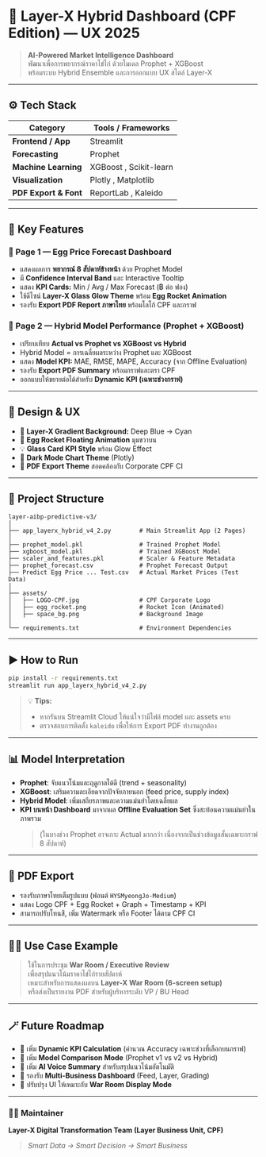 # 🥚 Layer-X Hybrid Dashboard (CPF Edition) — UX 2025

> **AI-Powered Market Intelligence Dashboard**  
> พัฒนาเพื่อการพยากรณ์ราคาไข่ไก่ ด้วยโมเดล Prophet + XGBoost  
> พร้อมระบบ Hybrid Ensemble และการออกแบบ UX สไตล์ Layer-X  

---

## ⚙️ Tech Stack

| Category | Tools / Frameworks |
|-----------|--------------------|
| **Frontend / App** | Streamlit |
| **Forecasting** | Prophet  |
| **Machine Learning** | XGBoost , Scikit-learn  |
| **Visualization** | Plotly , Matplotlib  |
| **PDF Export & Font** | ReportLab , Kaleido  |

---

## 🧠 Key Features

### 🥇 Page 1 — Egg Price Forecast Dashboard
- แสดงผลการ **พยากรณ์ 8 สัปดาห์ข้างหน้า** ด้วย Prophet Model  
- มี **Confidence Interval Band** และ Interactive Tooltip  
- แสดง **KPI Cards:** Min / Avg / Max Forecast (฿ ต่อ ฟอง)  
- ใช้ดีไซน์ **Layer-X Glass Glow Theme** พร้อม **Egg Rocket Animation**  
- รองรับ **Export PDF Report ภาษาไทย** พร้อมโลโก้ CPF และกราฟ  

### 🚀 Page 2 — Hybrid Model Performance (Prophet + XGBoost)
- เปรียบเทียบ **Actual vs Prophet vs XGBoost vs Hybrid**  
- Hybrid Model = การเฉลี่ยผลระหว่าง Prophet และ XGBoost  
- แสดง **Model KPI:** MAE, RMSE, MAPE, Accuracy (จาก Offline Evaluation)  
- รองรับ **Export PDF Summary** พร้อมกราฟและตรา CPF  
- ออกแบบให้ขยายต่อได้สำหรับ **Dynamic KPI (เฉพาะช่วงกราฟ)**  

---

## 🧩 Design & UX

- 🎨 **Layer-X Gradient Background:** Deep Blue → Cyan  
- 🚀 **Egg Rocket Floating Animation** มุมขวาบน  
- 💡 **Glass Card KPI Style** พร้อม Glow Effect  
- 🌙 **Dark Mode Chart Theme** (Plotly)  
- 🧾 **PDF Export Theme** สอดคล้องกับ Corporate CPF CI  

---

## 📁 Project Structure
```
layer-aibp-predictive-v3/
│
├── app_layerx_hybrid_v4_2.py        # Main Streamlit App (2 Pages)
│
├── prophet_model.pkl                # Trained Prophet Model
├── xgboost_model.pkl                # Trained XGBoost Model
├── scaler_and_features.pkl          # Scaler & Feature Metadata
├── prophet_forecast.csv             # Prophet Forecast Output
├── Predict Egg Price ... Test.csv   # Actual Market Prices (Test Data)
│
├── assets/
│   ├── LOGO-CPF.jpg                 # CPF Corporate Logo
│   ├── egg_rocket.png               # Rocket Icon (Animated)
│   ├── space_bg.png                 # Background Image
│
└── requirements.txt                 # Environment Dependencies
```

---

## ▶️ How to Run
```bash
pip install -r requirements.txt
streamlit run app_layerx_hybrid_v4_2.py
```

> 💡 **Tips:**  
> - หากรันบน Streamlit Cloud ให้แน่ใจว่ามีไฟล์ model และ assets ครบ  
> - ตรวจสอบการติดตั้ง `kaleido` เพื่อให้การ Export PDF ทำงานถูกต้อง  

---

## 📊 Model Interpretation

- **Prophet**: จับแนวโน้มและฤดูกาลได้ดี (trend + seasonality)  
- **XGBoost**: เสริมความละเอียดจากปัจจัยภายนอก (feed price, supply index)  
- **Hybrid Model**: เพิ่มเสถียรภาพและความแม่นยำโดยเฉลี่ยผล  
- **KPI บนหน้า Dashboard** มาจากผล **Offline Evaluation Set** ซึ่งสะท้อนความแม่นยำในภาพรวม  
  > (ในบางช่วง Prophet อาจเกาะ Actual มากกว่า เนื่องจากเป็นช่วงข้อมูลสั้นเฉพาะกราฟ 8 สัปดาห์)

---

## 🧾 PDF Export
- รองรับภาษาไทยเต็มรูปแบบ (ฟอนต์ `HYSMyeongJo-Medium`)  
- แสดง Logo CPF + Egg Rocket + Graph + Timestamp + KPI  
- สามารถปรับโทนสี, เพิ่ม Watermark หรือ Footer ได้ตาม CPF CI  

---

## 🧑‍💼 Use Case Example
> ใช้ในการประชุม **War Room / Executive Review**  
> เพื่อสรุปแนวโน้มราคาไข่ไก่รายสัปดาห์  
> เหมาะสำหรับการแสดงผลบน **Layer-X War Room (6-screen setup)**  
> หรือส่งเป็นรายงาน PDF สำหรับผู้บริหารระดับ VP / BU Head  

---

## 🪄 Future Roadmap

- 🔹 เพิ่ม **Dynamic KPI Calculation** (คำนวณ Accuracy เฉพาะช่วงที่เลือกบนกราฟ)  
- 🔹 เพิ่ม **Model Comparison Mode** (Prophet v1 vs v2 vs Hybrid)  
- 🔹 เพิ่ม **AI Voice Summary** สำหรับสรุปแนวโน้มอัตโนมัติ  
- 🔹 รองรับ **Multi-Business Dashboard** (Feed, Layer, Grading)  
- 🔹 ปรับปรุง UI ให้เหมาะกับ **War Room Display Mode**

---

### 👨‍🚀 Maintainer
**Layer-X Digital Transformation Team (Layer Business Unit, CPF)**  
> *Smart Data → Smart Decision → Smart Business*
